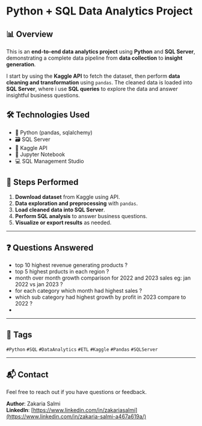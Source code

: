 # Python + SQL Data Analytics Project

## 📊 Overview

This is an **end-to-end data analytics project** using **Python** and **SQL Server**, demonstrating a complete data pipeline from **data collection** to **insight generation**.

I start by using the **Kaggle API** to fetch the dataset, then perform **data cleaning and transformation** using `pandas`. The cleaned data is loaded into **SQL Server**, where i use **SQL queries** to explore the data and answer insightful business questions.

## 🛠️ Technologies Used

- 🐍 Python (pandas, sqlalchemy)
- 🗃️ SQL Server
- 📡 Kaggle API
- 📁 Jupyter Notebook
- 💻 SQL Management Studio


## 🚀 Steps Performed

1. **Download dataset** from Kaggle using API.
2. **Data exploration and preprocessing** with `pandas`.
3. **Load cleaned data into SQL Server**.
4. **Perform SQL analysis** to answer business questions.
5. **Visualize or export results** as needed.

---

## ❓ Questions Answered

- top 10 highest revenue generating products ?
- top 5 highest prducts in each region ?
- month over month growth comparison for 2022 and 2023 sales eg: jan 2022 vs jan 2023 ?
- for each category which month had highest sales ?
- which sub category had highest growth by profit in 2023 compare to 2022 ?
- 

---

## 📌 Tags

`#Python` `#SQL` `#DataAnalytics` `#ETL` `#Kaggle` `#Pandas` `#SQLServer`

---

## 📬 Contact

Feel free to reach out if you have questions or feedback.

**Author**: Zakaria Salmi  
**LinkedIn**: [https://www.linkedin.com/in/zakariasalmi](https://www.linkedin.com/in/zakaria-salmi-a467a619a/)


